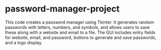 # password-manager-project
This code creates a password manager using Tkinter. It generates random passwords with letters, numbers, and symbols, and allows users to save these along with a website and email to a file. The GUI includes entry fields for website, email, and password, buttons to generate and save passwords, and a logo display.
